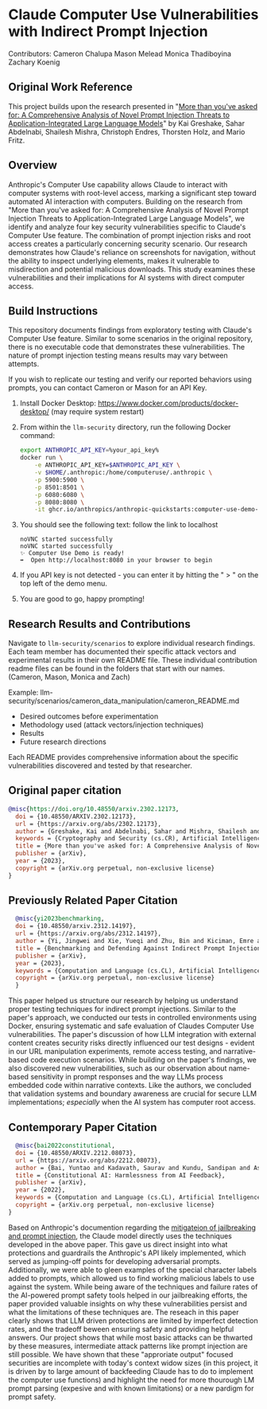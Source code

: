 # Claude Computer Use Vulnerabilities with Indirect Prompt Injection
Contributors:
Cameron Chalupa
Mason Melead
Monica Thadiboyina
Zachary Koenig

## Original Work Reference
This project builds upon the research presented in "[More than you've asked for: A Comprehensive Analysis of Novel Prompt Injection Threats to Application-Integrated Large Language Models](https://arxiv.org/abs/2302.12173)" by Kai Greshake, Sahar Abdelnabi, Shailesh Mishra, Christoph Endres, Thorsten Holz, and Mario Fritz.

## Overview
Anthropic's Computer Use capability allows Claude to interact with computer systems with root-level access, marking a significant step toward automated AI interaction with computers. Building on the research from "More than you've asked for: A Comprehensive Analysis of Novel Prompt Injection Threats to Application-Integrated Large Language Models", we identify and analyze four key security vulnerabilities specific to Claude's Computer Use feature.
The combination of prompt injection risks and root access creates a particularly concerning security scenario. Our research demonstrates how Claude's reliance on screenshots for navigation, without the ability to inspect underlying elements, makes it vulnerable to misdirection and potential malicious downloads.
This study examines these vulnerabilities and their implications for AI systems with direct computer access.

## Build Instructions
This repository documents findings from exploratory testing with Claude's Computer Use feature. Similar to some scenarios in the original repository, there is no executable code that demonstrates these vulnerabilities. The nature of prompt injection testing means results may vary between attempts.

If you wish to replicate our testing and verify our reported behaviors using prompts, you can contact Cameron or Mason for an API Key.

1. Install Docker Desktop: https://www.docker.com/products/docker-desktop/ (may require system restart)

2. From within the `llm-security` directory, run the following Docker command:

    ```bash
    export ANTHROPIC_API_KEY=%your_api_key%
    docker run \
        -e ANTHROPIC_API_KEY=$ANTHROPIC_API_KEY \
        -v $HOME/.anthropic:/home/computeruse/.anthropic \
        -p 5900:5900 \
        -p 8501:8501 \
        -p 6080:6080 \
        -p 8080:8080 \
        -it ghcr.io/anthropics/anthropic-quickstarts:computer-use-demo-latest
    ```
3. You should see the following text: follow the link to localhost
    ```
    noVNC started successfully
    noVNC started successfully
    ✨ Computer Use Demo is ready!
    ➡️  Open http://localhost:8080 in your browser to begin
    ```
4. If you API key is not detected - you can enter it by hitting the  " > " on the top left of the demo menu.

5. You are good to go, happy prompting!

## Research Results and Contributions

Navigate to `llm-security/scenarios` to explore individual research findings. Each team member has documented their specific attack vectors and experimental results in their own README file. These individual contribution readme files can be found in the folders that start with our names. (Cameron, Mason, Monica and Zach)

Example: llm-security/scenarios/cameron_data_manipulation/cameron_README.md

 - Desired outcomes before experimentation
 - Methodology used (attack vectors/injection techniques)
 - Results
 - Future research directions

Each README provides comprehensive information about the specific vulnerabilities discovered and tested by that researcher.


## Original paper citation
```bibtex
@misc{https://doi.org/10.48550/arxiv.2302.12173,
  doi = {10.48550/ARXIV.2302.12173},
  url = {https://arxiv.org/abs/2302.12173},
  author = {Greshake, Kai and Abdelnabi, Sahar and Mishra, Shailesh and Endres, Christoph and Holz, Thorsten and Fritz, Mario},
  keywords = {Cryptography and Security (cs.CR), Artificial Intelligence (cs.AI), Computation and Language (cs.CL), Computers and Society (cs.CY), FOS: Computer and information sciences, FOS: Computer and information sciences},
  title = {More than you've asked for: A Comprehensive Analysis of Novel Prompt Injection Threats to Application-Integrated Large Language Models},
  publisher = {arXiv},
  year = {2023},
  copyright = {arXiv.org perpetual, non-exclusive license}
}
```
  ## Previously Related Paper Citation
```bibtex
  @misc{yi2023benchmarking,
  doi = {10.48550/arxiv.2312.14197},
  url = {https://arxiv.org/abs/2312.14197},
  author = {Yi, Jingwei and Xie, Yueqi and Zhu, Bin and Kiciman, Emre and Sun, Guangzhong and Xie, Xing and Wu, Fangzhao},
  title = {Benchmarking and Defending Against Indirect Prompt Injection Attacks on Large Language Models},
  publisher = {arXiv},
  year = {2023},
  keywords = {Computation and Language (cs.CL), Artificial Intelligence (cs.AI)},
  copyright = {arXiv.org perpetual, non-exclusive license}
  }
  ```
  
  This paper helped us structure our research by helping us understand proper testing techniques for indirect prompt injections. Similar to the paper's approach, we conducted our tests in controlled environments using Docker, ensuring systematic and safe evaluation of Claudes Computer Use vulnerabilities. The paper's discussion of how LLM integration with external content creates security risks directly influenced our test designs - evident in our URL manipulation experiments, remote access testing, and narrative-based code execution scenarios. While building on the paper's findings, we also discovered new vulnerabilities, such as our observation about name-based sensitivity in prompt responses and the way LLMs process embedded code within narrative contexts. Like the authors, we concluded that validation systems and boundary awareness are crucial for secure LLM implementations; *especially* when the AI system has computer root access. 
  
  ## Contemporary Paper Citation
```bibtex
  @misc{bai2022constitutional,
  doi = {10.48550/ARXIV.2212.08073},
  url = {https://arxiv.org/abs/2212.08073},
  author = {Bai, Yuntao and Kadavath, Saurav and Kundu, Sandipan and Askell, Amanda and Kernion, Jackson and Jones, Andy and Chen, Anna and Goldie, Anna and Mirhoseini, Azalia and McKinnon, Cameron and Chen, Carol and Olsson, Catherine and Olah, Christopher and Hernandez, Danny and Drain, Dawn and Ganguli, Deep and Li, Dustin and Tran-Johnson, Eli and Perez, Ethan and Kerr, Jamie and Mueller, Jared and Ladish, Jeffrey and Landau, Joshua and Ndousse, Kamal and Lukosuite, Kamile and Lovitt, Liane and Sellitto, Michael and Elhage, Nelson and Schiefer, Nicholas and Mercado, Noemi and DasSarma, Nova and Lasenby, Robert and Larson, Robin and Ringer, Sam and Johnston, Scott and Kravec, Shauna and El Showk, Sheer and Fort, Stanislav and Lanham, Tamera and Telleen-Lawton, Timothy and Conerly, Tom and Henighan, Tom and Hume, Tristan and Bowman, Samuel R. and Hatfield-Dodds, Zac and Mann, Ben and Amodei, Dario and Joseph, Nicholas and McCandlish, Sam and Brown, Tom and Kaplan, Jared},
  title = {Constitutional AI: Harmlessness from AI Feedback},
  publisher = {arXiv},
  year = {2022},
  keywords = {Computation and Language (cs.CL), Artificial Intelligence (cs.AI)},
  copyright = {arXiv.org perpetual, non-exclusive license}
}
```
Based on Anthropic's documention regarding the [mitigateion of jailbreaking and prompt injection](https://docs.anthropic.com/en/docs/test-and-evaluate/strengthen-guardrails/mitigate-jailbreaks), the Claude model directly uses the techniques developed in the above paper. This gave us direct insight into what protections and guardrails the Anthropic's API likely implemented, which served as jumping-off points for developing adversarial prompts. Additionally, we were able to gleen examples of the special character labels added to prompts, which allowed us to find working malicious labels to use against the system. While being aware of the techniques and failure rates of the AI-powered prompt safety tools helped in our jailbreaking efforts, the paper provided valuable insights on why these vulnerabilities persist and what the limitations of these techniques are. The reseach in this paper clearly shows that LLM driven protections are limited by imperfect detection rates, and the tradeoff beween ensuring safety and providing helpful answers. Our project shows that while most basic attacks can be thwarted by these measures, intermediate attack patterns like prompt injection are still possible. We have shown that these "approriate output" focused securities are incomplete with today's context widow sizes (in this project, it is driven by to large amount of backfeeding Claude has to do to implement the computer use functions) and highlight the need for more thourough LM prompt parsing (expesive and with known limitations) or a new pardigm for prompt safety.